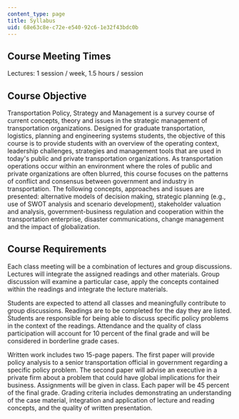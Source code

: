 ```yaml
---
content_type: page
title: Syllabus
uid: 68e63c8e-c72e-e540-92c6-1e32f43bdc0b
---
```


Course Meeting Times
--------------------

Lectures: 1 session / week, 1.5 hours / session

Course Objective
----------------

Transportation Policy, Strategy and Management is a survey course of current concepts, theory and issues in the strategic management of transportation organizations. Designed for graduate transportation, logistics, planning and engineering systems students, the objective of this course is to provide students with an overview of the operating context, leadership challenges, strategies and management tools that are used in today's public and private transportation organizations. As transportation operations occur within an environment where the roles of public and private organizations are often blurred, this course focuses on the patterns of conflict and consensus between government and industry in transportation. The following concepts, approaches and issues are presented: alternative models of decision making, strategic planning (e.g., use of SWOT analysis and scenario development), stakeholder valuation and analysis, government-business regulation and cooperation within the transportation enterprise, disaster communications, change management and the impact of globalization.

Course Requirements
-------------------

Each class meeting will be a combination of lectures and group discussions. Lectures will integrate the assigned readings and other materials. Group discussion will examine a particular case, apply the concepts contained within the readings and integrate the lecture materials.

Students are expected to attend all classes and meaningfully contribute to group discussions. Readings are to be completed for the day they are listed. Students are responsible for being able to discuss specific policy problems in the context of the readings. Attendance and the quality of class participation will account for 10 percent of the final grade and will be considered in borderline grade cases.

Written work includes two 15-page papers. The first paper will provide policy analysis to a senior transportation official in government regarding a specific policy problem. The second paper will advise an executive in a private firm about a problem that could have global implications for their business. Assignments will be given in class. Each paper will be 45 percent of the final grade. Grading criteria includes demonstrating an understanding of the case material, integration and application of lecture and reading concepts, and the quality of written presentation.